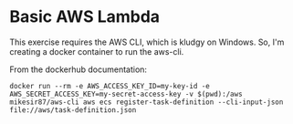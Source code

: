 # Basic AWS Lambda

This exercise requires the AWS CLI, which is kludgy on Windows. So, I'm creating a docker container to run the aws-cli.

From the dockerhub documentation:

```docker run --rm -e AWS_ACCESS_KEY_ID=my-key-id -e AWS_SECRET_ACCESS_KEY=my-secret-access-key -v $(pwd):/aws mikesir87/aws-cli aws ecs register-task-definition --cli-input-json file://aws/task-definition.json```
